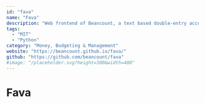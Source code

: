 ```yaml
---
id: "fava"
name: "Fava"
description: "Web frontend of Beancount, a text based double-entry accounting system."
tags:
  - "MIT"
  - "Python"
category: "Money, Budgeting & Management"
website: "https://beancount.github.io/fava/"
github: "https://github.com/beancount/fava"
#image: "/placeholder.svg?height=300&width=400"
---
```


# Fava
